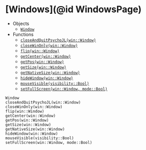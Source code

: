 # [Windows](@id WindowsPage)
* Objects
  - [`Window`](@ref)
* Functions
  - [`closeAndQuitPsychoJL(win::Window)`](@ref)
  - [`closeWinOnly(win::Window)`](@ref)
  - [`flip(win::Window)`](@ref)
  - [`getCenter(win::Window)`](@ref) 
  - [`getPos(win::Window)`](@ref)
  - [`getSize(win::Window)`](@ref)
  - [`getNativeSize(win::Window)`](@ref)
  - [`hideWindow(win::Window)`](@ref)
  - [`mouseVisible(visibility::Bool)`](@ref)
  - [`setFullScreen(win::Window, mode::Bool)`](@ref)
```@docs
Window
closeAndQuitPsychoJL(win::Window)
closeWinOnly(win::Window)
flip(win::Window)
getCenter(win::Window)
getPos(win::Window)
getSize(win::Window)
getNativeSize(win::Window)
hideWindow(win::Window)
mouseVisible(visibility::Bool)
setFullScreen(win::Window, mode::Bool)
```


